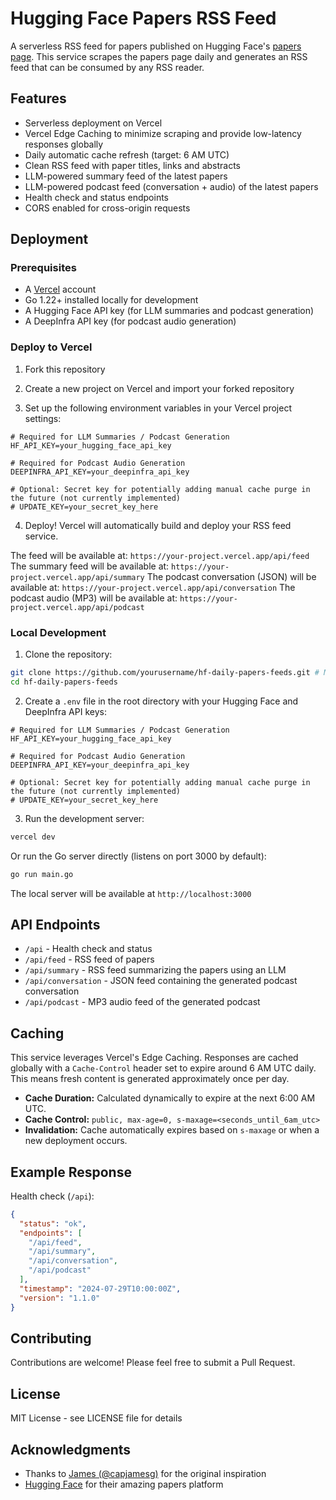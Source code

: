 # Hugging Face Papers RSS Feed

A serverless RSS feed for papers published on Hugging Face's [papers page](https://huggingface.co/papers). This service scrapes the papers page daily and generates an RSS feed that can be consumed by any RSS reader.

## Features

- Serverless deployment on Vercel
- Vercel Edge Caching to minimize scraping and provide low-latency responses globally
- Daily automatic cache refresh (target: 6 AM UTC)
- Clean RSS feed with paper titles, links and abstracts
- LLM-powered summary feed of the latest papers
- LLM-powered podcast feed (conversation + audio) of the latest papers
- Health check and status endpoints
- CORS enabled for cross-origin requests

## Deployment

### Prerequisites

- A [Vercel](https://vercel.com) account
- Go 1.22+ installed locally for development
- A Hugging Face API key (for LLM summaries and podcast generation)
- A DeepInfra API key (for podcast audio generation)

### Deploy to Vercel

1. Fork this repository

2. Create a new project on Vercel and import your forked repository

3. Set up the following environment variables in your Vercel project settings:

```env
# Required for LLM Summaries / Podcast Generation
HF_API_KEY=your_hugging_face_api_key

# Required for Podcast Audio Generation
DEEPINFRA_API_KEY=your_deepinfra_api_key

# Optional: Secret key for potentially adding manual cache purge in the future (not currently implemented)
# UPDATE_KEY=your_secret_key_here
```

4. Deploy! Vercel will automatically build and deploy your RSS feed service.

The feed will be available at: `https://your-project.vercel.app/api/feed`
The summary feed will be available at: `https://your-project.vercel.app/api/summary`
The podcast conversation (JSON) will be available at: `https://your-project.vercel.app/api/conversation`
The podcast audio (MP3) will be available at: `https://your-project.vercel.app/api/podcast`

### Local Development

1. Clone the repository:

```bash
git clone https://github.com/yourusername/hf-daily-papers-feeds.git # Make sure to use your repo name
cd hf-daily-papers-feeds
```

2. Create a `.env` file in the root directory with your Hugging Face and DeepInfra API keys:

```env
# Required for LLM Summaries / Podcast Generation
HF_API_KEY=your_hugging_face_api_key

# Required for Podcast Audio Generation
DEEPINFRA_API_KEY=your_deepinfra_api_key

# Optional: Secret key for potentially adding manual cache purge in the future (not currently implemented)
# UPDATE_KEY=your_secret_key_here
```

3. Run the development server:

```bash
vercel dev
```

Or run the Go server directly (listens on port 3000 by default):

```bash
go run main.go
```

The local server will be available at `http://localhost:3000`

## API Endpoints

- `/api` - Health check and status
- `/api/feed` - RSS feed of papers
- `/api/summary` - RSS feed summarizing the papers using an LLM
- `/api/conversation` - JSON feed containing the generated podcast conversation
- `/api/podcast` - MP3 audio feed of the generated podcast

## Caching

This service leverages Vercel's Edge Caching. Responses are cached globally with a `Cache-Control` header set to expire around 6 AM UTC daily. This means fresh content is generated approximately once per day.

- **Cache Duration:** Calculated dynamically to expire at the next 6:00 AM UTC.
- **Cache Control:** `public, max-age=0, s-maxage=<seconds_until_6am_utc>`
- **Invalidation:** Cache automatically expires based on `s-maxage` or when a new deployment occurs.

## Example Response

Health check (`/api`):

```json
{
  "status": "ok",
  "endpoints": [
    "/api/feed",
    "/api/summary",
    "/api/conversation",
    "/api/podcast"
  ],
  "timestamp": "2024-07-29T10:00:00Z",
  "version": "1.1.0"
}
```

## Contributing

Contributions are welcome! Please feel free to submit a Pull Request.

## License

MIT License - see LICENSE file for details

## Acknowledgments

- Thanks to [James (@capjamesg)](https://github.com/capjamesg) for the original inspiration
- [Hugging Face](https://huggingface.co) for their amazing papers platform
